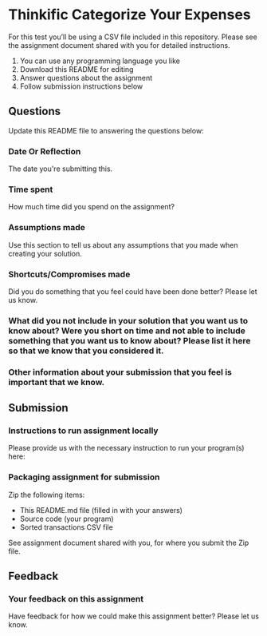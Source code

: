 # Thinkific Categorize Your Expenses

For this test you’ll be using a CSV file included in this repository. 
Please see the assignment document shared with you for detailed instructions.

 1. You can use any programming language you like
 2. Download this README for editing
 3. Answer questions about the assignment
 4. Follow submission instructions below

## Questions
Update this README file to answering the questions below:

### Date Or Reflection
The date you're submitting this.

### Time spent
How much time did you spend on the assignment?

### Assumptions made
Use this section to tell us about any assumptions that you made when creating your solution.

### Shortcuts/Compromises made
Did you do something that you feel could have been done better? Please let us know.

### What did you not include in your solution that you want us to know about? Were you short on time and not able to include something that you want us to know about? Please list it here so that we know that you considered it.

### Other information about your submission that you feel is important that we know.

## Submission

### Instructions to run assignment locally
Please provide us with the necessary instruction to run your program(s) here:

### Packaging assignment for submission
Zip the following items:

 - This README.md file (filled in with your answers)
 - Source code (your program)
 - Sorted transactions CSV file

See assignment document shared with you, for where you submit the Zip file.

## Feedback

### Your feedback on this assignment
Have feedback for how we could make this assignment better? Please let us know.
